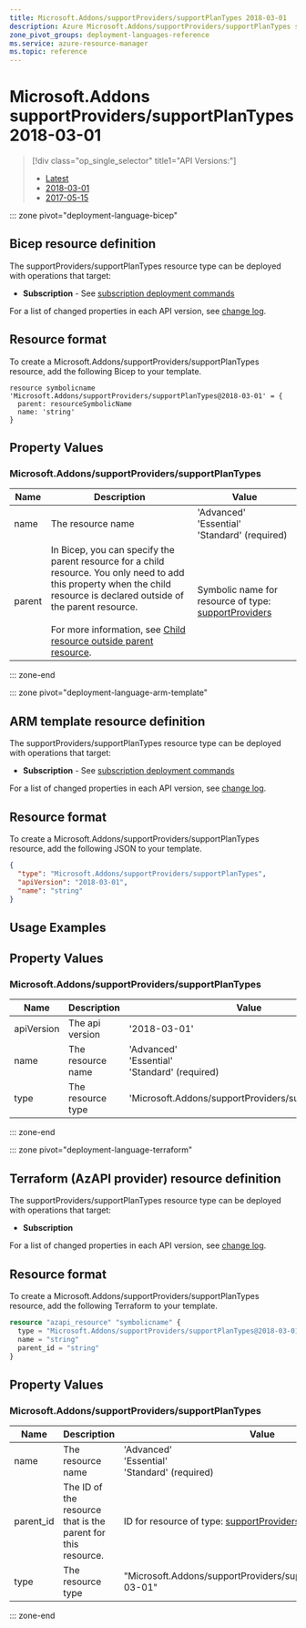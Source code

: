 ```yaml
---
title: Microsoft.Addons/supportProviders/supportPlanTypes 2018-03-01
description: Azure Microsoft.Addons/supportProviders/supportPlanTypes syntax and properties to use in Azure Resource Manager templates for deploying the resource. API version 2018-03-01
zone_pivot_groups: deployment-languages-reference
ms.service: azure-resource-manager
ms.topic: reference
---
```

# Microsoft.Addons supportProviders/supportPlanTypes 2018-03-01

> [!div class="op_single_selector" title1="API Versions:"]
> - [Latest](../../supportproviders/supportplantypes.md)
> - [2018-03-01](../../2018-03-01/supportproviders/supportplantypes.md)
> - [2017-05-15](../../2017-05-15/supportproviders/supportplantypes.md)


::: zone pivot="deployment-language-bicep"

## Bicep resource definition

The supportProviders/supportPlanTypes resource type can be deployed with operations that target: 

* **Subscription** - See [subscription deployment commands](/azure/azure-resource-manager/bicep/deploy-to-subscription)

For a list of changed properties in each API version, see [change log](~/microsoft.addons/change-log/supportproviders/supportplantypes.md).

## Resource format

To create a Microsoft.Addons/supportProviders/supportPlanTypes resource, add the following Bicep to your template.

```bicep
resource symbolicname 'Microsoft.Addons/supportProviders/supportPlanTypes@2018-03-01' = {
  parent: resourceSymbolicName
  name: 'string'
}
```
## Property Values
### Microsoft.Addons/supportProviders/supportPlanTypes

| Name | Description | Value |
| ---- | ----------- | ------------ |
| name | The resource name | 'Advanced'<br />'Essential'<br />'Standard' (required) |
| parent | In Bicep, you can specify the parent resource for a child resource. You only need to add this property when the child resource is declared outside of the parent resource.<br /><br />For more information, see [Child resource outside parent resource](/azure/azure-resource-manager/bicep/child-resource-name-type#outside-parent-resource). | Symbolic name for resource of type: [supportProviders](~/microsoft.addons/supportproviders.md) |


::: zone-end

::: zone pivot="deployment-language-arm-template"

## ARM template resource definition

The supportProviders/supportPlanTypes resource type can be deployed with operations that target: 

* **Subscription** - See [subscription deployment commands](/azure/azure-resource-manager/templates/deploy-to-subscription)

For a list of changed properties in each API version, see [change log](~/microsoft.addons/change-log/supportproviders/supportplantypes.md).

## Resource format

To create a Microsoft.Addons/supportProviders/supportPlanTypes resource, add the following JSON to your template.

```json
{
  "type": "Microsoft.Addons/supportProviders/supportPlanTypes",
  "apiVersion": "2018-03-01",
  "name": "string"
}
```
## Usage Examples
## Property Values
### Microsoft.Addons/supportProviders/supportPlanTypes

| Name | Description | Value |
| ---- | ----------- | ------------ |
| apiVersion | The api version | '2018-03-01' |
| name | The resource name | 'Advanced'<br />'Essential'<br />'Standard' (required) |
| type | The resource type | 'Microsoft.Addons/supportProviders/supportPlanTypes' |


::: zone-end

::: zone pivot="deployment-language-terraform"

## Terraform (AzAPI provider) resource definition

The supportProviders/supportPlanTypes resource type can be deployed with operations that target: 

* **Subscription**

For a list of changed properties in each API version, see [change log](~/microsoft.addons/change-log/supportproviders/supportplantypes.md).

## Resource format

To create a Microsoft.Addons/supportProviders/supportPlanTypes resource, add the following Terraform to your template.

```terraform
resource "azapi_resource" "symbolicname" {
  type = "Microsoft.Addons/supportProviders/supportPlanTypes@2018-03-01"
  name = "string"
  parent_id = "string"
}
```
## Property Values
### Microsoft.Addons/supportProviders/supportPlanTypes

| Name | Description | Value |
| ---- | ----------- | ------------ |
| name | The resource name | 'Advanced'<br />'Essential'<br />'Standard' (required) |
| parent_id | The ID of the resource that is the parent for this resource. | ID for resource of type: [supportProviders](~/microsoft.addons/supportproviders.md) |
| type | The resource type | "Microsoft.Addons/supportProviders/supportPlanTypes@2018-03-01" |


::: zone-end
